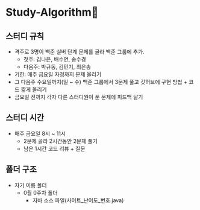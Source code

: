 # Study-Algorithm📔

## 스터디 규칙
* 격주로 3명이 백준 실버 단계 문제를 골라 백준 그룹에 추가. 
    * 첫주: 김나은, 배수연, 송수경
    * 다음주: 박규동, 김민기, 최은송
* 기한: 매주 금요일 자정까지 문제 올리기 
* 그 다음주 수요일까지(일 ~ 수) 백준 그룹에서 3문제 풀고 깃허브에 구현 방법 + 코드 짧게 올리기
* 금요일 전까지 각자 다른 스터디원이 푼 문제에 피드백 달기 


## 스터디 시간
* 매주 금요일 8시 ~ 11시
    * 2문제 골라 2시간동안 2문제 풀기
    * 남은 1시간 코드 리뷰 + 질문
    
    
## 폴더 구조 
* 자기 이름 폴더
   * 0월 0주차 폴더
     * 자바 소스 파일(사이트_난이도_번호.java)
